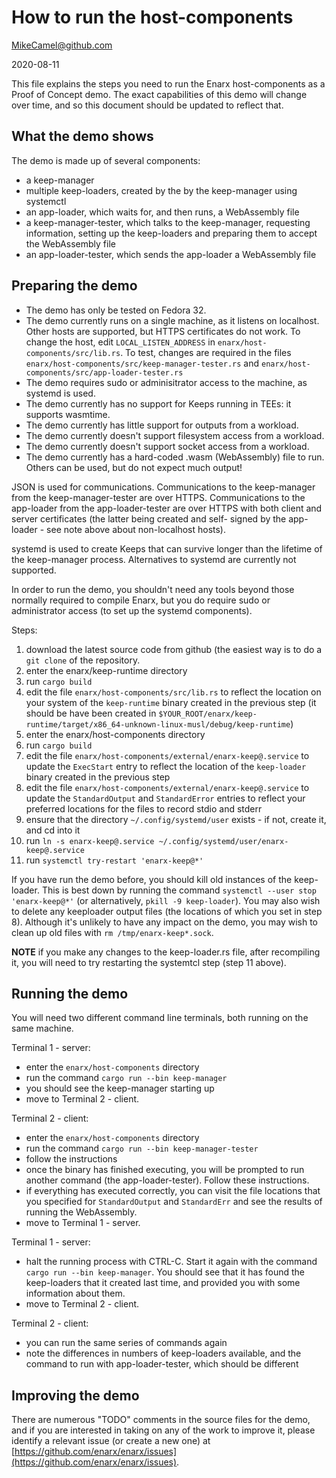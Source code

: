 # How to run the host-components

MikeCamel@github.com

2020-08-11

This file explains the steps you need to run the Enarx host-components
as a Proof of Concept demo.  The exact capabilities of this demo will
change over time, and so this document should be updated to reflect that.

## What the demo shows

The demo is made up of several components:
- a keep-manager
- multiple keep-loaders, created by the by the keep-manager using
systemctl
- an app-loader, which waits for, and then runs, a WebAssembly file
- a keep-manager-tester, which talks to the keep-manager, requesting
information, setting up the keep-loaders and preparing them to accept
the WebAssembly file
- an app-loader-tester, which sends the app-loader a WebAssembly file

## Preparing the demo

 - The demo has only be tested on Fedora 32.
 - The demo currently runs on a single machine, as it listens on
localhost.  Other hosts are supported, but HTTPS certificates do not work.
To change the host, edit `LOCAL_LISTEN_ADDRESS` in
`enarx/host-components/src/lib.rs`.  To test, changes are required in the files
`enarx/host-components/src/keep-manager-tester.rs` and
`enarx/host-components/src/app-loader-tester.rs`
 - The demo requires sudo or adminisitrator access to the machine, as systemd
 is used.
 - The demo currently has no support for Keeps running in TEEs: it supports
wasmtime.
 - The demo currently has little support for outputs from a workload.
 - The demo currently doesn't support filesystem access from a workload.
 - The demo currently doesn't support socket access from a workload.
 - The demo currently has a hard-coded .wasm (WebAssembly) file to run.
 Others can be used, but do not expect much output!

JSON is used for communications.
Communications to the keep-manager from the keep-manager-tester are over HTTPS.
Communications to the app-loader from the app-loader-tester are over HTTPS
with both client and server certificates (the latter being created and self-
signed by the app-loader - see note above about non-localhost hosts).

systemd is used to create Keeps that can survive longer than the lifetime of
the keep-manager process.  Alternatives to systemd are currently not supported.

In order to run the demo, you shouldn't need any tools beyond those normally
required to compile Enarx, but you do require sudo or administrator access
(to set up the systemd components).

Steps:
1. download the latest source code from github (the easiest way is to do a
`git clone` of the repository.
2. enter the enarx/keep-runtime directory
3. run `cargo build`
4. edit the file `enarx/host-components/src/lib.rs` to reflect the location
on your system of the `keep-runtime` binary created in the previous
step (it should be have been created in
`$YOUR_ROOT/enarx/keep-runtime/target/x86_64-unknown-linux-musl/debug/keep-runtime`)
5. enter the enarx/host-components directory
6. run `cargo build`
7. edit the file `enarx/host-components/external/enarx-keep@.service` to
update the `ExecStart` entry to reflect the location of the `keep-loader`
binary created in the previous step
8. edit the file `enarx/host-components/external/enarx-keep@.service` to
update the `StandardOutput` and `StandardError` entries to reflect your
preferred locations for the files to record stdio and stderr
9. ensure that the directory `~/.config/systemd/user` exists - if not, create
it, and cd into it
10. run `ln -s enarx-keep@.service ~/.config/systemd/user/enarx-keep@.service`
11. run `systemctl try-restart 'enarx-keep@*'`

If you have run the demo before, you should kill old instances
of the keep-loader.  This is best down by running the command
`systemctl --user stop 'enarx-keep@*'` (or alternatively, `pkill -9 keep-loader`).
You may also wish to delete any keeploader output files (the locations of
which you set in step 8).  Although it's unlikely to have any impact on
the demo, you may wish to clean up old files with `rm /tmp/enarx-keep*.sock`.

**NOTE** if you make any changes to the keep-loader.rs file, after recompiling
it, you will need to try restarting the systemtcl step (step 11 above).

## Running the demo

You will need two different command line terminals, both running on the same
machine.

Terminal 1 - server:
 - enter the `enarx/host-components` directory
 - run the command `cargo run --bin keep-manager`
 - you should see the keep-manager starting up
 - move to Terminal 2 - client.

Terminal 2 - client:
 - enter the `enarx/host-components` directory
 - run the command `cargo run --bin keep-manager-tester`
 - follow the instructions
 - once the binary has finished executing, you will be prompted
 to run another command (the app-loader-tester).  Follow these instructions.
 - if everything has executed correctly, you can visit the file locations that
 you specified for `StandardOutput` and `StandardErr` and see the results of
 running the WebAssembly.
 - move to Terminal 1 - server.

Terminal 1 - server:
 - halt the running process with CTRL-C.  Start it again with the command
 `cargo run --bin keep-manager`.  You should see that it has found the keep-loaders
 that it created last time, and provided you with some information about them.
 - move to Terminal 2 - client.

Terminal 2 - client:
 - you can run the same series of commands again
 - note the differences in numbers of keep-loaders available, and the command
 to run with app-loader-tester, which should be different

## Improving the demo

There are numerous "TODO" comments in the source files for the demo,
and if you are interested in taking on any of the work to improve it,
please identify a relevant issue (or create a new one) at
[https://github.com/enarx/enarx/issues](https://github.com/enarx/enarx/issues).

